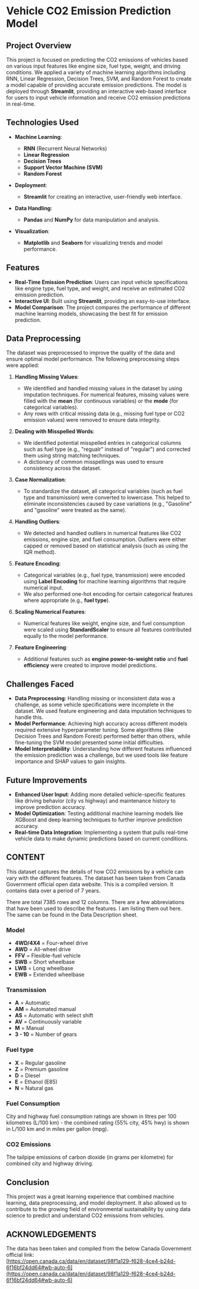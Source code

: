 # Vehicle CO2 Emission Prediction Model

## Project Overview

This project is focused on predicting the CO2 emissions of vehicles based on various input features like engine size, fuel type, weight, and driving conditions. We applied a variety of machine learning algorithms including RNN, Linear Regression, Decision Trees, SVM, and Random Forest to create a model capable of providing accurate emission predictions. The model is deployed through **Streamlit**, providing an interactive web-based interface for users to input vehicle information and receive CO2 emission predictions in real-time.

## Technologies Used

- **Machine Learning**: 
  - **RNN** (Recurrent Neural Networks)
  - **Linear Regression**
  - **Decision Trees**
  - **Support Vector Machine (SVM)**
  - **Random Forest**
  
- **Deployment**:
  - **Streamlit** for creating an interactive, user-friendly web interface.

- **Data Handling**:
  - **Pandas** and **NumPy** for data manipulation and analysis.

- **Visualization**:
  - **Matplotlib** and **Seaborn** for visualizing trends and model performance.

## Features

- **Real-Time Emission Prediction**: Users can input vehicle specifications like engine type, fuel type, and weight, and receive an estimated CO2 emission prediction.
- **Interactive UI**: Built using **Streamlit**, providing an easy-to-use interface.
- **Model Comparison**: The project compares the performance of different machine learning models, showcasing the best fit for emission prediction.

## Data Preprocessing

The dataset was preprocessed to improve the quality of the data and ensure optimal model performance. The following preprocessing steps were applied:

1. **Handling Missing Values**: 
   - We identified and handled missing values in the dataset by using imputation techniques. For numerical features, missing values were filled with the **mean** (for continuous variables) or the **mode** (for categorical variables).
   - Any rows with critical missing data (e.g., missing fuel type or CO2 emission values) were removed to ensure data integrity.

2. **Dealing with Misspelled Words**:
   - We identified potential misspelled entries in categorical columns such as fuel type (e.g., "regualr" instead of "regular") and corrected them using string matching techniques.
   - A dictionary of common misspellings was used to ensure consistency across the dataset.

3. **Case Normalization**:
   - To standardize the dataset, all categorical variables (such as fuel type and transmission) were converted to lowercase. This helped to eliminate inconsistencies caused by case variations (e.g., "Gasoline" and "gasoline" were treated as the same).

4. **Handling Outliers**:
   - We detected and handled outliers in numerical features like CO2 emissions, engine size, and fuel consumption. Outliers were either capped or removed based on statistical analysis (such as using the IQR method).
   
5. **Feature Encoding**:
   - Categorical variables (e.g., fuel type, transmission) were encoded using **Label Encoding** for machine learning algorithms that require numerical input.
   - We also performed one-hot encoding for certain categorical features where appropriate (e.g., **fuel type**).

6. **Scaling Numerical Features**:
   - Numerical features like weight, engine size, and fuel consumption were scaled using **StandardScaler** to ensure all features contributed equally to the model performance.

7. **Feature Engineering**:
   - Additional features such as **engine power-to-weight ratio** and **fuel efficiency** were created to improve model predictions.

## Challenges Faced

- **Data Preprocessing**: Handling missing or inconsistent data was a challenge, as some vehicle specifications were incomplete in the dataset. We used feature engineering and data imputation techniques to handle this.
- **Model Performance**: Achieving high accuracy across different models required extensive hyperparameter tuning. Some algorithms (like Decision Trees and Random Forest) performed better than others, while fine-tuning the SVM model presented some initial difficulties.
- **Model Interpretability**: Understanding how different features influenced the emission prediction was a challenge, but we used tools like feature importance and SHAP values to gain insights.

## Future Improvements

- **Enhanced User Input**: Adding more detailed vehicle-specific features like driving behavior (city vs highway) and maintenance history to improve prediction accuracy.
- **Model Optimization**: Testing additional machine learning models like XGBoost and deep learning techniques to further improve prediction accuracy.
- **Real-time Data Integration**: Implementing a system that pulls real-time vehicle data to make dynamic predictions based on current conditions.

## CONTENT

This dataset captures the details of how CO2 emissions by a vehicle can vary with the different features. The dataset has been taken from Canada Government official open data website. This is a compiled version. It contains data over a period of 7 years.

There are total 7385 rows and 12 columns. There are a few abbreviations that have been used to describe the features. I am listing them out here. The same can be found in the Data Description sheet.

### Model

- **4WD/4X4** = Four-wheel drive
- **AWD** = All-wheel drive
- **FFV** = Flexible-fuel vehicle
- **SWB** = Short wheelbase
- **LWB** = Long wheelbase
- **EWB** = Extended wheelbase

### Transmission

- **A** = Automatic
- **AM** = Automated manual
- **AS** = Automatic with select shift
- **AV** = Continuously variable
- **M** = Manual
- **3 - 10** = Number of gears

### Fuel type

- **X** = Regular gasoline
- **Z** = Premium gasoline
- **D** = Diesel
- **E** = Ethanol (E85)
- **N** = Natural gas

### Fuel Consumption

City and highway fuel consumption ratings are shown in litres per 100 kilometres (L/100 km) - the combined rating (55% city, 45% hwy) is shown in L/100 km and in miles per gallon (mpg).

### CO2 Emissions

The tailpipe emissions of carbon dioxide (in grams per kilometre) for combined city and highway driving.

## Conclusion

This project was a great learning experience that combined machine learning, data preprocessing, and model deployment. It also allowed us to contribute to the growing field of environmental sustainability by using data science to predict and understand CO2 emissions from vehicles.

## ACKNOWLEDGEMENTS

The data has been taken and compiled from the below Canada Government official link:  
[https://open.canada.ca/data/en/dataset/98f1a129-f628-4ce4-b24d-6f16bf24dd64#wb-auto-6](https://open.canada.ca/data/en/dataset/98f1a129-f628-4ce4-b24d-6f16bf24dd64#wb-auto-6)
